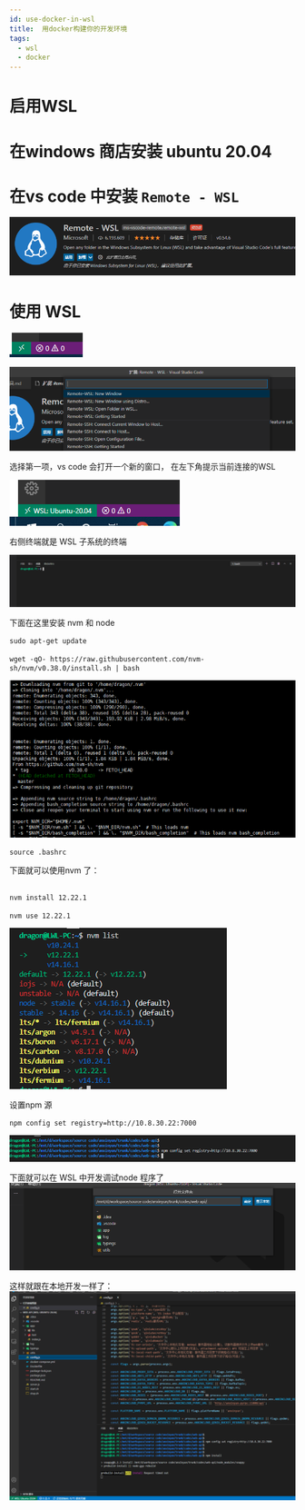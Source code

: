 ```yaml
---
id: use-docker-in-wsl
title:  用docker构建你的开发环境
tags:
  - wsl
  - docker
---
```



# 启用WSL

# 在windows 商店安装 ubuntu 20.04
# 在vs code 中安装 `Remote - WSL`
 ![](https://raw.githubusercontent.com/vinloong/imgchr/main/notes/img/202201191002205.png)

# 使用 WSL 

 ![](https://raw.githubusercontent.com/vinloong/imgchr/main/notes/img/202201191002859.png)

 ![](https://raw.githubusercontent.com/vinloong/imgchr/main/notes/img/202201191003747.png)

选择第一项，vs code  会打开一个新的窗口， 在左下角提示当前连接的WSL

 ![](https://raw.githubusercontent.com/vinloong/imgchr/main/notes/img/202201191003875.png)

右侧终端就是 WSL 子系统的终端

 ![](https://raw.githubusercontent.com/vinloong/imgchr/main/notes/img/202201191003463.png)

下面在这里安装 nvm 和 node

```shell
sudo apt-get update

wget -qO- https://raw.githubusercontent.com/nvm-sh/nvm/v0.38.0/install.sh | bash

```
 ![](https://raw.githubusercontent.com/vinloong/imgchr/main/notes/img/202201191004165.png)

```shell
source .bashrc
```

下面就可以使用nvm 了：

```shell

nvm install 12.22.1

nvm use 12.22.1

```

 ![](https://raw.githubusercontent.com/vinloong/imgchr/main/notes/img/202201191004940.png)

设置npm 源
```shell
npm config set registry=http://10.8.30.22:7000
```
 ![](https://raw.githubusercontent.com/vinloong/imgchr/main/notes/img/202201191005636.png)

下面就可以在 WSL 中开发调试node 程序了
 ![](https://raw.githubusercontent.com/vinloong/imgchr/main/notes/img/202201191005770.png)

这样就跟在本地开发一样了：
 ![](https://raw.githubusercontent.com/vinloong/imgchr/main/notes/img/202201191005542.png)